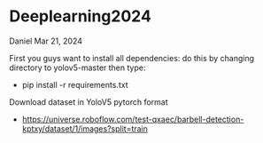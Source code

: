 # Deeplearning2024
Daniel Mar 21, 2024

First you guys want to install all dependencies:
do this by changing directory to yolov5-master then type:
- pip install -r requirements.txt

Download dataset in YoloV5 pytorch format
- https://universe.roboflow.com/test-qxaec/barbell-detection-kptxy/dataset/1/images?split=train
